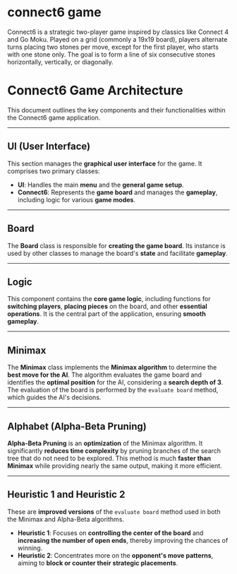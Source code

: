 # connect6 game

Connect6 is a strategic two-player game inspired by classics like Connect 4 and Go Moku. Played on a grid (commonly a 19x19 board), players alternate turns placing two stones per move, except for the first player, who starts with one stone only. The goal is to form a line of six consecutive stones horizontally, vertically, or diagonally.

# Connect6 Game Architecture

This document outlines the key components and their functionalities within the Connect6 game application.

---

## UI (User Interface)

This section manages the **graphical user interface** for the game. It comprises two primary classes:

- **UI**: Handles the main **menu** and the **general game setup**.
- **Connect6**: Represents the **game board** and manages the **gameplay**, including logic for various **game modes**.

---

## Board

The **Board** class is responsible for **creating the game board**. Its instance is used by other classes to manage the board's **state** and facilitate **gameplay**.

---

## Logic

This component contains the **core game logic**, including functions for **switching players**, **placing pieces** on the board, and other **essential operations**. It is the central part of the application, ensuring **smooth gameplay**.

---

## Minimax

The **Minimax** class implements the **Minimax algorithm** to determine the **best move for the AI**. The algorithm evaluates the game board and identifies the **optimal position** for the AI, considering a **search depth of 3**. The evaluation of the board is performed by the `evaluate board` method, which guides the AI's decisions.

---

## Alphabet (Alpha-Beta Pruning)

**Alpha-Beta Pruning** is an **optimization** of the Minimax algorithm. It significantly **reduces time complexity** by pruning branches of the search tree that do not need to be explored. This method is much **faster than Minimax** while providing nearly the same output, making it more efficient.

---

## Heuristic 1 and Heuristic 2

These are **improved versions** of the `evaluate board` method used in both the Minimax and Alpha-Beta algorithms.

- **Heuristic 1**: Focuses on **controlling the center of the board** and **increasing the number of open ends**, thereby improving the chances of winning.
- **Heuristic 2**: Concentrates more on the **opponent's move patterns**, aiming to **block or counter their strategic placements**.
